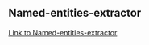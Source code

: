 ## Named-entities-extractor


[Link to Named-entities-extractor](https://helloadish007-named-entities-extractor-extractor-emdryh.streamlitapp.com/)
